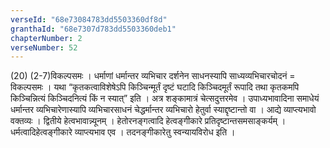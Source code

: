 ```yaml
---
verseId: "68e73084783dd5503360df8d"
granthaId: "68e7307d783dd5503360deb1"
chapterNumber: 2
verseNumber: 52
---
```


(20) (2-7)विकल्पसमः । धर्माणां धर्मान्तर व्यभिचार दर्शनेन साधनस्यापि साध्यव्यभिचारचोदनं = विकल्पसमः । यथा “कृतकत्वाविशेषेऽपि किञ्चिन्मूर्तं दृष्टं घटादि किञ्चिदमूर्तं रूपादि तथा कृतकमपि किञ्चिन्नित्यं किञ्चिदनित्यं किं न स्यात्” इति । अत्र शङ्कामात्रं चेत्सदुत्तरमेव । उपाध्यभावादिना समाधेयं धर्मान्तर व्यभिचारेणास्यापि व्यभिचारसाधनं चेद्धर्मान्तर व्यभिचारो हेतुर्वा स्याद्दृष्टान्तो वा । आद्ये व्याप्त्यभावो वक्तव्यः । द्वितीये हेत्वभावान्न्यूनम् । हेतोरनङ्गत्वादि हेत्वङ्गीकारे प्रतिदृष्टान्तसमसाङ्कर्यम् । धर्मत्वादिहेत्वङ्गीकारे व्याप्त्यभाव एव । तदनङ्गीकारेतु स्वन्यायविरोध इति ।
